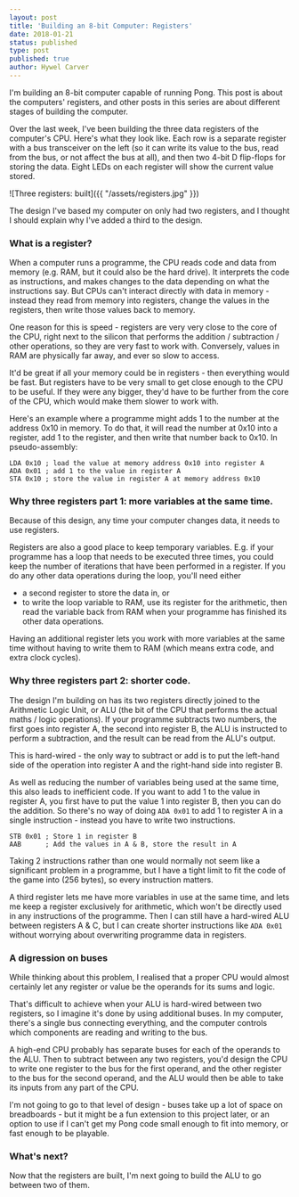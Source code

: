 ```yaml
---
layout: post
title: 'Building an 8-bit Computer: Registers'
date: 2018-01-21
status: published
type: post
published: true
author: Hywel Carver
---
```


I'm building an 8-bit computer capable of running Pong. This post is about the
computers' registers, and other posts in this series are about different stages
of building the computer.

Over the last week, I've been building the three data registers of the computer's CPU.
Here's what they look like. Each row is a separate register with a bus transceiver on
the left
(so it can write its value to the bus, read from the bus, or not affect the bus at all),
and then two 4-bit D flip-flops for storing the data. Eight LEDs on each register
will show the current value stored.

![Three registers: built]({{ "/assets/registers.jpg" }})

The design I've based my computer on only had two registers,
and I thought I should explain why I've added a third to the design.

### What is a register?

When a computer runs a programme, the CPU reads code and data from memory
(e.g. RAM, but it could also be the hard drive). It interprets the code as
instructions, and makes changes to the data depending on what the instructions
say.
But CPUs can't interact
directly with data in memory - instead they read from memory into registers,
change the values in the registers, then write those values back to memory.

One reason for this is speed - registers are very very
close to the core of the CPU, right next to the silicon that performs the
addition / subtraction / other operations, so they are very fast to work with. Conversely,
values in RAM are physically far away, and ever so slow to access.

It'd be great if all your memory could be in registers - then everything would be fast.
But registers have to be very small to get close enough to the CPU to be useful.
If they were any bigger, they'd have to be further from the core of the CPU, which
would make them slower to work with.

Here's an example where a programme
might adds 1 to the number at the address 0x10 in memory.
To do that, it will read the number at 0x10 into a register, add 1 to the register,
and then write that number back to 0x10. In pseudo-assembly:

```
LDA 0x10 ; load the value at memory address 0x10 into register A
ADA 0x01 ; add 1 to the value in register A
STA 0x10 ; store the value in register A at memory address 0x10
```

### Why three registers part 1: more variables at the same time.

Because of this design, any time your computer changes data, it needs to use registers.

Registers are also a good place to keep temporary variables. E.g. if your programme
has a loop that needs to be executed three times, you could keep the number of
iterations that have been performed in a register. If you do any other
data operations during the loop, you'll need either
* a second register to store the data in, or
* to write the loop variable to RAM, use its register for the arithmetic, then read the variable back from RAM when your programme has finished its other data operations.

Having an additional register lets you work with more variables at the same time
without having to write them to RAM (which means extra code, and extra clock cycles).

### Why three registers part 2: shorter code.

The design I'm building on has its two registers
directly joined to the Arithmetic Logic Unit, or ALU (the bit of the
CPU that performs the actual maths / logic operations). If your programme subtracts two numbers, the first goes into register A, the second
into register B, the ALU is instructed to perform a subtraction, and the result can be read
from the ALU's output.

This is hard-wired - the only way to subtract or add is to put the left-hand side
of the operation into register A and the right-hand side into register B.

As well as reducing the number of variables being used at the same time, this
also leads to inefficient code. If you want to add 1 to the value in register A, you first
have to put the value 1 into register B, then you can do the addition. So there's no way of
doing `ADA 0x01` to add 1 to register A in a single instruction - instead you have to write
two instructions.

```
STB 0x01 ; Store 1 in register B
AAB      ; Add the values in A & B, store the result in A
```

Taking 2
instructions rather than one would normally not seem like a significant problem in
a programme, but I have a tight limit to fit the code of the game into (256 bytes), so every
instruction matters.

A third register lets me have more variables in use at the same time, and
lets me keep a register exclusively for arithmetic, which won't be directly
used in any instructions of the programme. Then I can still have a hard-wired ALU
between registers A & C, but I can create shorter instructions like `ADA 0x01`
without worrying about overwriting programme data in registers.

### A digression on buses

While thinking about this problem, I realised that a proper CPU would
almost certainly let any register or value be the operands for its sums and logic.

That's difficult to achieve when your ALU is hard-wired between two registers,
so I imagine it's done by using additional buses. In my computer, there's a single bus
connecting everything, and the computer controls which components are reading and
writing to the bus.

A high-end CPU probably has separate buses for each of the operands to the ALU.
Then to subtract between any two registers, you'd design the CPU to write one register
to the bus for the first operand, and the other register to the bus for the second
operand, and the ALU would then be able to take its inputs from any part of the
CPU.

I'm not going to go to that level of design - buses take up a lot of space on breadboards -
but it might be a fun extension to this project later, or an option to use if I can't get
my Pong code small enough to fit into memory, or fast enough to be playable.

### What's next?

Now that the registers are built, I'm next going to build the ALU to go between
two of them.
